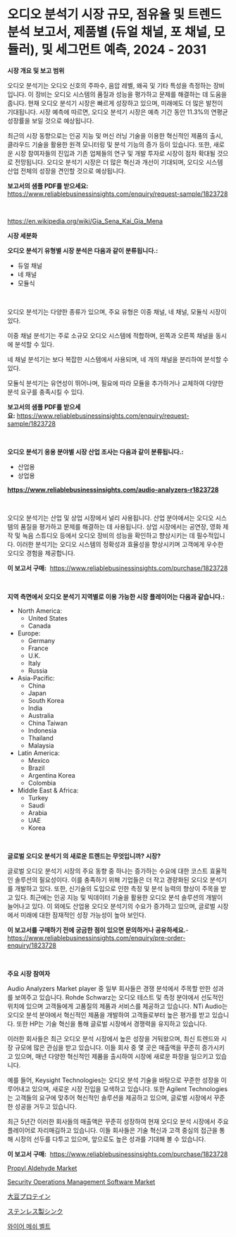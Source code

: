 <p><h1>오디오 분석기 시장 규모, 점유율 및 트렌드 분석 보고서, 제품별 (듀얼 채널, 포 채널, 모듈러), 및 세그먼트 예측, 2024 - 2031</h1></p><p><strong>시장 개요 및 보고 범위</strong></p>
<p><p>오디오 분석기는 오디오 신호의 주파수, 음압 레벨, 왜곡 및 기타 특성을 측정하는 장비입니다. 이 장비는 오디오 시스템의 품질과 성능을 평가하고 문제를 해결하는 데 도움을 줍니다. 현재 오디오 분석기 시장은 빠르게 성장하고 있으며, 미래에도 더 많은 발전이 기대됩니다. 시장 예측에 따르면, 오디오 분석기 시장은 예측 기간 동안 11.3%의 연평균 성장률을 보일 것으로 예상됩니다.</p><p>최근의 시장 동향으로는 인공 지능 및 머신 러닝 기술을 이용한 혁신적인 제품의 출시, 클라우드 기술을 활용한 원격 모니터링 및 분석 기능의 증가 등이 있습니다. 또한, 새로운 시장 참여자들의 진입과 기존 업체들의 연구 및 개발 투자로 시장이 점차 확대될 것으로 전망됩니다. 오디오 분석기 시장은 더 많은 혁신과 개선이 기대되며, 오디오 시스템 산업 전체의 성장을 견인할 것으로 예상됩니다.</p></p>
<p><strong>보고서의 샘플 PDF를 받으세요:</strong> <a href="https://www.reliablebusinessinsights.com/enquiry/request-sample/1823728">https://www.reliablebusinessinsights.com/enquiry/request-sample/1823728</a></p>
<p>&nbsp;</p>
<p><a href="https://en.wikipedia.org/wiki/Gia_Sena_Kai_Gia_Mena">https://en.wikipedia.org/wiki/Gia_Sena_Kai_Gia_Mena</a></p>
<p><strong>시장 세분화</strong></p>
<p><strong>오디오 분석기 유형별 시장 분석은 다음과 같이 분류됩니다.:</strong></p>
<p><ul><li>듀얼 채널</li><li>네 채널</li><li>모듈식</li></ul></p>
<p>&nbsp;</p>
<p><p>오디오 분석기는 다양한 종류가 있으며, 주요 유형은 이중 채널, 네 채널, 모듈식 시장이 있다. </p><p>이중 채널 분석기는 주로 소규모 오디오 시스템에 적합하며, 왼쪽과 오른쪽 채널을 동시에 분석할 수 있다. </p><p>네 채널 분석기는 보다 복잡한 시스템에서 사용되며, 네 개의 채널을 분리하여 분석할 수 있다. </p><p>모듈식 분석기는 유연성이 뛰어나며, 필요에 따라 모듈을 추가하거나 교체하여 다양한 분석 요구를 충족시킬 수 있다.</p></p>
<p><strong>보고서의 샘플 PDF를 받으세요:</strong>&nbsp;<a href="https://www.reliablebusinessinsights.com/enquiry/request-sample/1823728">https://www.reliablebusinessinsights.com/enquiry/request-sample/1823728</a></p>
<p>&nbsp;</p>
<p><strong> 오디오 분석기 응용 분야별 시장 산업 조사는 다음과 같이 분류됩니다.:</strong></p>
<p><ul><li>산업용</li><li>상업용</li></ul></p>
<p><strong><a href="https://www.reliablebusinessinsights.com/audio-analyzers-r1823728">https://www.reliablebusinessinsights.com/audio-analyzers-r1823728</a></strong></p>
<p>&nbsp;</p>
<p><p>오디오 분석기는 산업 및 상업 시장에서 널리 사용됩니다. 산업 분야에서는 오디오 시스템의 품질을 평가하고 문제를 해결하는 데 사용됩니다. 상업 시장에서는 공연장, 영화 제작 및 녹음 스튜디오 등에서 오디오 장비의 성능을 확인하고 향상시키는 데 필수적입니다. 이러한 분석기는 오디오 시스템의 정확성과 효율성을 향상시키며 고객에게 우수한 오디오 경험을 제공합니다.</p></p>
<p><strong>이 보고서 구매:</strong>&nbsp; <a href="https://www.reliablebusinessinsights.com/purchase/1823728">https://www.reliablebusinessinsights.com/purchase/1823728</a></p>
<p>&nbsp;</p>
<p><strong>지역 측면에서 오디오 분석기 지역별로 이용 가능한 시장 플레이어는 다음과 같습니다.:</strong></p>
<p><ul>
    <li>
        North America:
        <ul>
            <li>United States</li>
            <li>Canada</li>
        </ul>
    </li>
    <li>
        Europe:
        <ul>
            <li>Germany</li>
            <li>France</li>
            <li>U.K.</li>
            <li>Italy</li>
            <li>Russia</li>
        </ul>
    </li>
    <li>
        Asia-Pacific:
        <ul>
            <li>China</li>
            <li>Japan</li>
            <li>South Korea</li>
            <li>India</li>
            <li>Australia</li>
            <li>China Taiwan</li>
            <li>Indonesia</li>
            <li>Thailand</li>
            <li>Malaysia</li>
        </ul>
    </li>
    <li>
        Latin America:
        <ul>
            <li>Mexico</li>
            <li>Brazil</li>
            <li>Argentina Korea</li>
            <li>Colombia</li>
        </ul>
    </li>
    <li>
        Middle East & Africa:
        <ul>
            <li>Turkey</li>
            <li>Saudi</li>
            <li>Arabia</li>
            <li>UAE</li>
            <li>Korea</li>
        </ul>
    </li>
    </ul></p>
<p>&nbsp;</p>
<p><strong>글로벌 오디오 분석기 의 새로운 트렌드는 무엇입니까? 시장?</strong></p>
<p><p>글로벌 오디오 분석기 시장의 주요 동향 중 하나는 증가하는 수요에 대한 코스트 효율적인 솔루션의 필요성이다. 이를 충족하기 위해 기업들은 더 작고 경량화된 오디오 분석기를 개발하고 있다. 또한, 신기술의 도입으로 인한 측정 및 분석 능력의 향상이 주목을 받고 있다. 최근에는 인공 지능 및 빅데이터 기술을 활용한 오디오 분석 솔루션의 개발이 늘어나고 있다. 이 외에도 산업용 오디오 분석기의 수요가 증가하고 있으며, 글로벌 시장에서 미래에 대한 잠재적인 성장 가능성이 높아 보인다.</p></p>
<p><strong>이 보고서를 구매하기 전에 궁금한 점이 있으면 문의하거나 공유하세요.</strong>- <a href="https://www.reliablebusinessinsights.com/enquiry/pre-order-enquiry/1823728">https://www.reliablebusinessinsights.com/enquiry/pre-order-enquiry/1823728</a></p>
<p>&nbsp;</p>
<p><strong>주요 시장 참여자</strong></p>
<p><p>Audio Analyzers Market player 중 일부 회사들은 경쟁 분석에서 주목할 만한 성과를 보여주고 있습니다. Rohde Schwarz는 오디오 테스트 및 측정 분야에서 선도적인 위치에 있으며 고객들에게 고품질의 제품과 서비스를 제공하고 있습니다. NTi Audio는 오디오 분석 분야에서 혁신적인 제품을 개발하여 고객들로부터 높은 평가를 받고 있습니다. 또한 HP는 기술 혁신을 통해 글로벌 시장에서 경쟁력을 유지하고 있습니다.</p><p>이러한 회사들은 최근 오디오 분석 시장에서 높은 성장을 거둬왔으며, 최신 트렌드와 시장 규모에 많은 관심을 받고 있습니다. 이들 회사 중 몇 곳은 매출액을 꾸준히 증가시키고 있으며, 매년 다양한 혁신적인 제품을 출시하여 시장에 새로운 파장을 일으키고 있습니다.</p><p>예를 들어, Keysight Technologies는 오디오 분석 기술을 바탕으로 꾸준한 성장을 이루어내고 있으며, 새로운 시장 진입을 모색하고 있습니다. 또한 Agilent Technologies는 고객들의 요구에 맞추어 혁신적인 솔루션을 제공하고 있으며, 글로벌 시장에서 꾸준한 성공을 거두고 있습니다.</p><p>최근 5년간 이러한 회사들의 매출액은 꾸준히 성장하여 현재 오디오 분석 시장에서 주요 플레이어로 자리매김하고 있습니다. 이들 회사들은 기술 혁신과 고객 중심의 접근을 통해 시장의 선두를 다투고 있으며, 앞으로도 높은 성과를 기대해 볼 수 있습니다.</p></p>
<p><strong>이 보고서 구매:</strong>&nbsp;&nbsp;<a href="https://www.reliablebusinessinsights.com/purchase/1823728">https://www.reliablebusinessinsights.com/purchase/1823728</a></p>
<p><p><a href="https://github.com/kumertitash/Market-Research-Report-List-1/blob/main/propyl-aldehyde-market.md">Propyl Aldehyde Market</a></p><p><a href="https://www.linkedin.com/pulse/security-operations-management-software-industry-analysis-yp8te?trackingId=iE%2F7Tt0rdrtePNeKRkwlIg%3D%3D">Security Operations Management Software Market</a></p><p><a href="https://medium.com/@chloekessler01/%E5%A4%A7%E8%B1%86%E3%81%9F%E3%82%93%E3%81%B1%E3%81%8F%E8%B3%AA%E5%B8%82%E5%A0%B4%E3%81%AE%E3%83%88%E3%83%AC%E3%83%B3%E3%83%89-%E5%A4%A7%E8%B1%86%E3%81%9F%E3%82%93%E3%81%B1%E3%81%8F%E8%B3%AA%E5%B8%82%E5%A0%B4%E3%81%AE%E6%B4%9E%E5%AF%9F%E3%81%A8%E4%BA%88%E6%B8%AC%E5%88%86%E6%9E%90%E3%81%AB%E7%84%A6%E7%82%B9%E3%82%92%E5%BD%93%E3%81%A6%E3%82%8B-2024%E5%B9%B4-2031%E5%B9%B4-17b40f4e8b3b">大豆プロテイン</a></p><p><a href="https://medium.com/@chloekessler01/%E3%82%B9%E3%83%86%E3%83%B3%E3%83%AC%E3%82%B9%E8%A3%BD%E3%82%B7%E3%83%B3%E3%82%AF%E5%B8%82%E5%A0%B4%E8%A6%8F%E6%A8%A1%E3%82%BF%E3%82%A4%E3%83%97%E5%88%A5-304-%E3%82%B9%E3%83%86%E3%83%B3%E3%83%AC%E3%82%B9%E8%A3%BD%E3%82%B7%E3%83%B3%E3%82%AF-202-%E3%82%B9%E3%83%86%E3%83%B3%E3%83%AC%E3%82%B9%E8%A3%BD%E3%82%B7%E3%83%B3%E3%82%AF-201-%E3%82%B9%E3%83%86%E3%83%B3%E3%83%AC%E3%82%B9%E8%A3%BD%E3%82%B7%E3%83%B3%E3%82%AF-%E8%A3%BD%E5%93%81%E5%88%A5-%E3%82%AD%E3%83%83%E3%83%81%E3%83%B3-%E3%83%90%E3%82%B9%E3%83%AB%E3%83%BC%E3%83%A0-%E3%83%A6%E3%83%BC%E3%83%86%E3%82%A3%E3%83%AA%E3%83%86%E3%82%A3-%E6%B4%97%E6%BF%AF%E5%AE%A4-%E3%82%B0%E3%83%AD%E3%83%BC%E3%83%90%E3%83%AB%E7%94%A3%E6%A5%AD%E5%88%86%E6%9E%90-%E3%82%B7-d719dc090295">ステンレス製シンク</a></p><p><a href="https://medium.com/@porterhntz2023/%EC%8B%9C%EC%9E%A5-%EC%A0%84%EB%A7%9D-%EA%B8%80%EB%A1%9C%EB%B2%8C-%EC%99%80%EC%9D%B4%EC%96%B4-%EB%A9%94%EC%89%AC-%EB%B2%A8%ED%8A%B8-%EB%8F%99%ED%96%A5-%EB%B0%8F-%EC%98%81%ED%96%A5-%EB%B6%84%EC%84%9D-2024-2031-%EC%9D%91%EC%9A%A9-%EA%B1%B4%EC%84%A4-%EB%86%8D%EC%97%85-%EC%8B%9D%ED%92%88-%EA%B4%91%EC%82%B0-%EA%B8%B0%ED%83%80-%EB%B0%8F-%EC%9C%A0%ED%98%95-%EC%8A%A4%ED%85%8C%EC%9D%B8%EB%A0%88%EC%8A%A4-%EC%8A%A4%ED%8B%B8-%EC%99%80%EC%9D%B4%EC%96%B4-%EB%A9%94%EC%89%AC-%EB%B2%A8%ED%8A%B8-%EA%B8%88%EC%86%8D-6703da4f7694">와이어 메쉬 벨트</a></p></p>